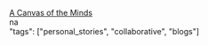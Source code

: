 [A Canvas of the Minds](https://acanvasoftheminds.com/)<br />
na<br />
"tags": ["personal_stories", "collaborative", "blogs"]<br />
